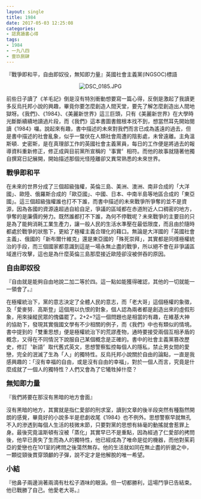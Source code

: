 ```yaml
---
layout: single
title: 1984
date: 2017-05-03 12:25:08
categories:
- 認真讀書心得
tags:
- 1984
- 一九八四
- 壹玖捌肆
---
```


『戰爭即和平，自由即奴役，無知即力量』英國社會主義黨(INGSOC)標語

<p style="text-align:center"><img alt="DSC_0185.JPG" src="https://pic.pimg.tw/kwbuster/1493814250-4288855235_n.jpg?v=1493814258" title="DSC_0185.JPG"></p>

前些日子讀了《羊毛記》倒是沒有特別衝動想要寫一篇心得，反倒是激起了我讀更多反烏托邦小說的興趣，畢竟你要怎麼創造人間天堂，要先了解怎麼創造出人間地獄呀。《我們》、《1984》、《美麗新世界》這三巨頭，只有《美麗新世界》在大學時光斷斷續續地讀過片段，而《我們》這本書圖書館根本找不到，想當然耳先開始閱讀《1984》囉。說起來有趣，書中描述的未來對我們而言已成為遙遠的過去，但是書中描述的社會亂象，似乎一螫伏在人類社會周遭的陰影處，未曾遠離。主角溫斯頓．史密斯，是在真理部工作的英國社會主義黨員，每日的工作便是將過去的報導資料重新修正，修正成與目前黨所宣稱的〝事實〞相符。而他的故事就隨著他獨自撰寫日記展開，開始描述那個光怪陸離卻又異常熟悉的未來世界。

<strong><span style="font-size:18px">戰爭即和平</span></strong>

在未來的世界分成了三個超級強權，英倫三島、美洲、澳洲、南非合成的「大洋國」、歐陸、俄羅斯合成的「歐亞國」、中國、日本、中南半島等地區合成的「東亞國」。這三個超級強權誰也打不下誰，而書中描述的未來戰爭所爭奪的並不是資源，因為各國的資源遠超過自給自足，爭議的區域都在赤道附近人口稠密的地方，爭奪的是廉價的勞力。既然誰都打不下誰，為何不停戰呢？未來戰爭的主要目的只是為了能夠消耗工業生產力，讓一般人民的生活水準壓在最低限度，而且由於隨時都處於戰爭的狀態下，更給了極權主義合理化的藉口。無論是大洋國的「英國社會主義」、俄國的「新布爾什維克」還是東亞國的「殊死崇拜」，其實都是同樣極權統治的手段，而三個國家都意識到這是一場永無止盡的戰爭，所以絕不會在非爭議區域進行攻擊，這也是為什麼英倫三島那麼接近歐陸卻沒被併吞的原因。

<strong><span style="font-size:18px">自由即奴役</span></strong>

『自由就是能夠自由地說二加二等於四。這一點如能獲得確認，其他的一切就能一一領會了。』

在極權統治下，黨的意志決定了全體人民的意志，而「老大哥」這個極權的象徵，及「愛麥努．高斯登」這個用以仇恨的對象，個人認為兩者都是創造出來的虛假形象，用來操縱民眾的傀儡罷了。2+2=?這一個問題也是相當的有趣，在維基大神的協助下，發現其實俄國文學有不少相關的例子，而《我們》中也有類似的情境。書中提到的「雙重思想」便是極權統治下的荒謬產物，通時要接受兩個互相矛盾的概念，又得在不同情況下說服自己某個概念是正確的。書中的社會主義黨篡改歷史，修訂〝新語〞取代舊式英文，思想警察監控每個人的隱私，禁止男女間的愛戀，完全的泯滅了生為「人」的獨特性。反烏托邦小說關於自由的論點，一直是我感興趣的：「沒有幸福的自由，或是沒有自由的幸福」，對於一個人而言，究竟是什麼成就了一個人的獨特性？人們又會為了它犧牲掉什麼？

<strong><span style="font-size:18px">無知即力量</span></strong>

『我們將要在那沒有黑暗的地方會面』

沒有黑暗的地方，其實就是指仁愛部的刑求室，讀到文章的後半段突然有種豁然開朗的感覺，畢竟好的小說多半是悲劇收尾《1984》也不例外。思想警察早就無孔不入的滲透到每個人生活的枝微末節，只要對黨的思想有絲毫的動搖就會惹罪上身。最後究竟溫斯頓有沒被「蒸化」其實早已不是重點，因為經過了仁愛部的拷問後，他早已喪失了生而為人的獨特性，他已經成為了唯命是從的機器，而他對茱莉亞的愛戀也在101室的拷問之後蕩然無存。他的生活就如同在無止盡的折磨之中，一顆從頸後貫穿頭顱的子彈，說不定才是他解脫的唯一希望。

<strong><span style="font-size:18px">小結</span></strong>

『他鼻子兩邊淌著兩滴有杜松子酒味的眼淚。但一切都勝利，這場鬥爭已告結束。他已戰勝了自己。他愛老大哥。』

